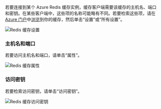 若要连接到某个 Azure Redis 缓存实例，缓存客户端需要该缓存的主机名、端口和密钥。在某些客户端中，这些项的名称可能略有不同。若要检索这些项，请在 [Azure 门户](https://portal.azure.com)中[浏览](../articles/redis-cache/cache-configure.md#configure-redis-cache-settings)到你的缓存，然后单击“设置”或“所有设置”。

![Redis 缓存设置](media/redis-cache-access-keys/redis-cache-settings.png)  


### 主机名和端口

若要访问主机名和端口，请单击“属性”。

![Redis 缓存属性](media/redis-cache-access-keys/redis-cache-properties.png)  


### 访问密钥

若要检索访问密钥，请单击“访问密钥”。

![Redis 缓存访问密钥](media/redis-cache-access-keys/redis-cache-access-keys.png)

<!---HONumber=AcomDC_0921_2016-->